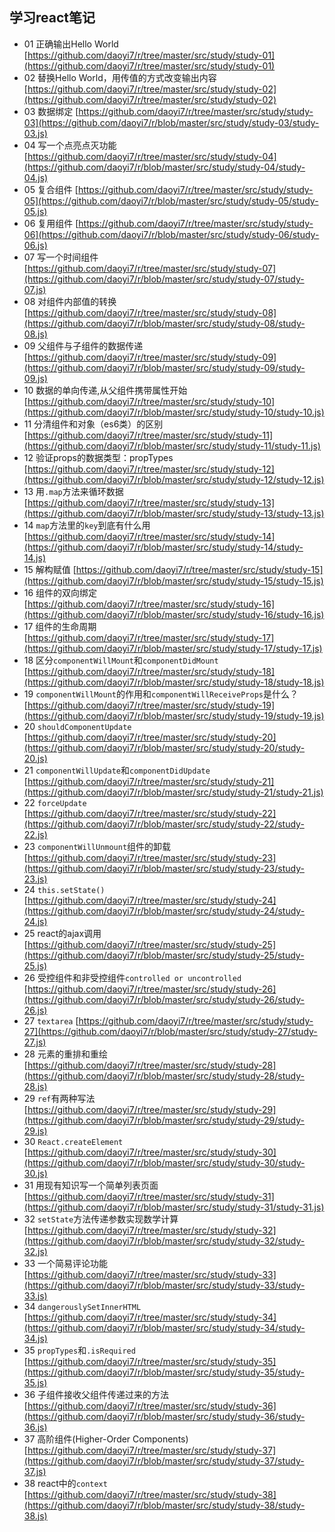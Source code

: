 ## 学习react笔记

- 01 正确输出Hello World [https://github.com/daoyi7/r/tree/master/src/study/study-01](https://github.com/daoyi7/r/tree/master/src/study/study-01)
- 02 替换Hello World，用传值的方式改变输出内容 [https://github.com/daoyi7/r/tree/master/src/study/study-02](https://github.com/daoyi7/r/tree/master/src/study/study-02)
- 03 数据绑定 [https://github.com/daoyi7/r/tree/master/src/study/study-03](https://github.com/daoyi7/r/blob/master/src/study/study-03/study-03.js)
- 04 写一个点亮点灭功能 [https://github.com/daoyi7/r/tree/master/src/study/study-04](https://github.com/daoyi7/r/blob/master/src/study/study-04/study-04.js)
- 05 复合组件 [https://github.com/daoyi7/r/tree/master/src/study/study-05](https://github.com/daoyi7/r/blob/master/src/study/study-05/study-05.js)
- 06 复用组件 [https://github.com/daoyi7/r/tree/master/src/study/study-06](https://github.com/daoyi7/r/blob/master/src/study/study-06/study-06.js)
- 07 写一个时间组件 [https://github.com/daoyi7/r/tree/master/src/study/study-07](https://github.com/daoyi7/r/blob/master/src/study/study-07/study-07.js)
- 08 对组件内部值的转换 [https://github.com/daoyi7/r/tree/master/src/study/study-08](https://github.com/daoyi7/r/blob/master/src/study/study-08/study-08.js)
- 09 父组件与子组件的数据传递 [https://github.com/daoyi7/r/tree/master/src/study/study-09](https://github.com/daoyi7/r/blob/master/src/study/study-09/study-09.js)
- 10 数据的单向传递,从父组件携带属性开始 [https://github.com/daoyi7/r/tree/master/src/study/study-10](https://github.com/daoyi7/r/blob/master/src/study/study-10/study-10.js)
- 11 分清组件和对象（es6类）的区别 [https://github.com/daoyi7/r/tree/master/src/study/study-11](https://github.com/daoyi7/r/blob/master/src/study/study-11/study-11.js)
- 12 验证props的数据类型：propTypes [https://github.com/daoyi7/r/tree/master/src/study/study-12](https://github.com/daoyi7/r/blob/master/src/study/study-12/study-12.js)
- 13 用``.map``方法来循环数据 [https://github.com/daoyi7/r/tree/master/src/study/study-13](https://github.com/daoyi7/r/blob/master/src/study/study-13/study-13.js)
- 14 ``map``方法里的``key``到底有什么用 [https://github.com/daoyi7/r/tree/master/src/study/study-14](https://github.com/daoyi7/r/blob/master/src/study/study-14/study-14.js)
- 15 解构赋值 [https://github.com/daoyi7/r/tree/master/src/study/study-15](https://github.com/daoyi7/r/blob/master/src/study/study-15/study-15.js)
- 16 组件的双向绑定 [https://github.com/daoyi7/r/tree/master/src/study/study-16](https://github.com/daoyi7/r/blob/master/src/study/study-16/study-16.js)
- 17 组件的生命周期 [https://github.com/daoyi7/r/tree/master/src/study/study-17](https://github.com/daoyi7/r/blob/master/src/study/study-17/study-17.js)
- 18 区分``componentWillMount``和``componentDidMount`` [https://github.com/daoyi7/r/tree/master/src/study/study-18](https://github.com/daoyi7/r/blob/master/src/study/study-18/study-18.js)
- 19 ``componentWillMount``的作用和``componentWillReceiveProps``是什么？ [https://github.com/daoyi7/r/tree/master/src/study/study-19](https://github.com/daoyi7/r/blob/master/src/study/study-19/study-19.js)
- 20 ``shouldComponentUpdate`` [https://github.com/daoyi7/r/tree/master/src/study/study-20](https://github.com/daoyi7/r/blob/master/src/study/study-20/study-20.js)
- 21 ``componentWillUpdate``和``componentDidUpdate`` [https://github.com/daoyi7/r/tree/master/src/study/study-21](https://github.com/daoyi7/r/blob/master/src/study/study-21/study-21.js)
- 22 ``forceUpdate`` [https://github.com/daoyi7/r/tree/master/src/study/study-22](https://github.com/daoyi7/r/blob/master/src/study/study-22/study-22.js)
- 23 ``componentWillUnmount``组件的卸载 [https://github.com/daoyi7/r/tree/master/src/study/study-23](https://github.com/daoyi7/r/blob/master/src/study/study-23/study-23.js)
- 24 ``this.setState()`` [https://github.com/daoyi7/r/tree/master/src/study/study-24](https://github.com/daoyi7/r/blob/master/src/study/study-24/study-24.js)
- 25 react的ajax调用 [https://github.com/daoyi7/r/tree/master/src/study/study-25](https://github.com/daoyi7/r/blob/master/src/study/study-25/study-25.js)
- 26 受控组件和非受控组件``controlled or uncontrolled`` [https://github.com/daoyi7/r/tree/master/src/study/study-26](https://github.com/daoyi7/r/blob/master/src/study/study-26/study-26.js)
- 27 ``textarea`` [https://github.com/daoyi7/r/tree/master/src/study/study-27](https://github.com/daoyi7/r/blob/master/src/study/study-27/study-27.js)
- 28 元素的重排和重绘 [https://github.com/daoyi7/r/tree/master/src/study/study-28](https://github.com/daoyi7/r/blob/master/src/study/study-28/study-28.js)
- 29 ``ref``有两种写法 [https://github.com/daoyi7/r/tree/master/src/study/study-29](https://github.com/daoyi7/r/blob/master/src/study/study-29/study-29.js)
- 30 ``React.createElement`` [https://github.com/daoyi7/r/tree/master/src/study/study-30](https://github.com/daoyi7/r/blob/master/src/study/study-30/study-30.js)
- 31 用现有知识写一个简单列表页面 [https://github.com/daoyi7/r/tree/master/src/study/study-31](https://github.com/daoyi7/r/blob/master/src/study/study-31/study-31.js)
- 32 ``setState``方法传递参数实现数学计算 [https://github.com/daoyi7/r/tree/master/src/study/study-32](https://github.com/daoyi7/r/blob/master/src/study/study-32/study-32.js)
- 33 一个简易评论功能 [https://github.com/daoyi7/r/tree/master/src/study/study-33](https://github.com/daoyi7/r/blob/master/src/study/study-33/study-33.js)
- 34 `dangerouslySetInnerHTML` [https://github.com/daoyi7/r/tree/master/src/study/study-34](https://github.com/daoyi7/r/blob/master/src/study/study-34/study-34.js)
- 35 `propTypes`和`.isRequired` [https://github.com/daoyi7/r/tree/master/src/study/study-35](https://github.com/daoyi7/r/blob/master/src/study/study-35/study-35.js)
- 36 子组件接收父组件传递过来的方法 [https://github.com/daoyi7/r/tree/master/src/study/study-36](https://github.com/daoyi7/r/blob/master/src/study/study-36/study-36.js)
- 37 高阶组件(Higher-Order Components) [https://github.com/daoyi7/r/tree/master/src/study/study-37](https://github.com/daoyi7/r/blob/master/src/study/study-37/study-37.js)
- 38 react中的`context` [https://github.com/daoyi7/r/tree/master/src/study/study-38](https://github.com/daoyi7/r/blob/master/src/study/study-38/study-38.js)
